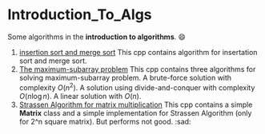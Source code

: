 # Introduction_To_Algs
Some algorithms in the **introduction to algorithms**. :smile:   

1. [insertion sort and merge sort](./algs/sort.cpp) This cpp contains algorithm for insertation sort and merge sort.
2. [The maximum-subarray problem](./algs/max_sub.cpp) This cpp contains three algorithms for solving maximum-subarray problem. A brute-force solution with complexity $O(n^2)$. A solution using divide-and-conquer with complexity $O(n\log n)$. A linear solution with $O(n)$.
3. [Strassen Algorithm for matrix multiplication](./algs/strassen.cpp) This cpp contains a simple **Matrix** class and a simple implementation for Strassen Algorithm (only for 2^n square matrix). But performs not good. :sad:
